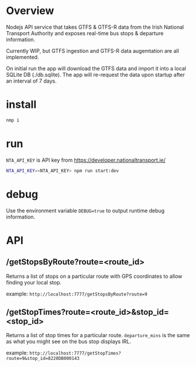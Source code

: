 # Overview

Nodejs API service that takes GTFS & GTFS-R data from the Irish National Transport Authority and exposes
real-time bus stops & departure information.

Currently WIP, but GTFS ingestion and GTFS-R data augemtation are all implemented.

On initial run the app will download the GTFS data and import it into a local SQLite DB
(./db.sqlite). The app will re-request the data upon startup after an interval of 7 days.

# install

```sh
nmp i
```

# run

`NTA_API_KEY` is API key from https://developer.nationaltransport.ie/

```sh
NTA_API_KEY=<NTA_API_KEY> npm run start:dev
```

# debug

Use the environment variable `DEBUG=true` to output runtime debug information.

# API

## /getStopsByRoute?route=<route_id>

Returns a list of stops on a particular route with GPS coordinates to allow finding your local stop.

example: `http://localhost:7777/getStopsByRoute?route=9`

## /getStopTimes?route=<route_id>&stop_id=<stop_id>

Returns a list of stop times for a particular route. `departure_mins` is the same as what you might
see on the bus stop displays IRL.

example: `http://localhost:7777/getStopTimes?route=9&stop_id=8220DB000143`